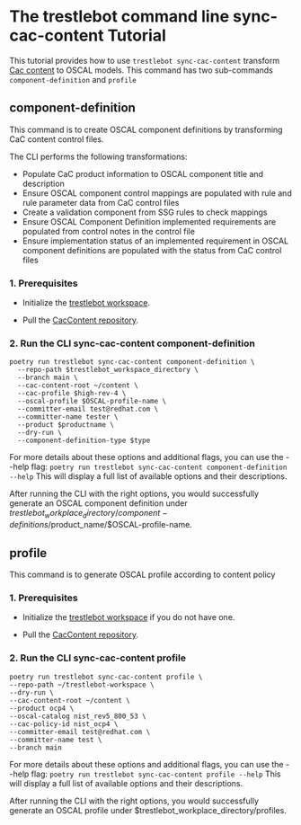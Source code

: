 # The trestlebot command line sync-cac-content Tutorial

This tutorial provides how to use `trestlebot sync-cac-content` transform [Cac content](https://github.com/ComplianceAsCode/content) to OSCAL models.
This command has two sub-commands `component-definition` and `profile`

## component-definition

This command is to create OSCAL component definitions by transforming CaC content control files.

The CLI performs the following transformations:

- Populate CaC product information to OSCAL component title and description
- Ensure OSCAL component control mappings are populated with rule and rule parameter data from CaC control files
- Create a validation component from SSG rules to check mappings
- Ensure OSCAL Component Definition implemented requirements are populated from control notes in the control file
- Ensure implementation status of an implemented requirement in OSCAL component definitions are populated with the status from CaC control files

### 1. Prerequisites

- Initialize the [trestlebot workspace](../tutorials/github.md#3-initialize-trestlebot-workspace).

- Pull the [CacContent repository](https://github.com/ComplianceAsCode/content).

### 2. Run the CLI sync-cac-content component-definition
```shell
poetry run trestlebot sync-cac-content component-definition \
  --repo-path $trestlebot_workspace_directory \
  --branch main \
  --cac-content-root ~/content \
  --cac-profile $high-rev-4 \
  --oscal-profile $OSCAL-profile-name \
  --committer-email test@redhat.com \
  --committer-name tester \
  --product $productname \
  --dry-run \
  --component-definition-type $type
```

For more details about these options and additional flags, you can use the --help flag:
`poetry run trestlebot sync-cac-content component-definition --help`
This will display a full list of available options and their descriptions.

After running the CLI with the right options, you would successfully generate an OSCAL component definition under $trestlebot_workplace_directory/component-definitions/$product_name/$OSCAL-profile-name.

## profile

This command is to generate OSCAL profile according to content policy 

### 1. Prerequisites

- Initialize the [trestlebot workspace](../tutorials/github.md#3-initialize-trestlebot-workspace) if you do not have one.

- Pull the [CacContent repository](https://github.com/ComplianceAsCode/content).

### 2. Run the CLI sync-cac-content profile
```shell
poetry run trestlebot sync-cac-content profile \ 
--repo-path ~/trestlebot-workspace \
--dry-run \
--cac-content-root ~/content \
--product ocp4 \ 
--oscal-catalog nist_rev5_800_53 \
--cac-policy-id nist_ocp4 \ 
--committer-email test@redhat.com \
--committer-name test \
--branch main
```

For more details about these options and additional flags, you can use the --help flag:
`poetry run trestlebot sync-cac-content profile --help`
This will display a full list of available options and their descriptions.

After running the CLI with the right options, you would successfully generate an OSCAL profile under $trestlebot_workplace_directory/profiles.
